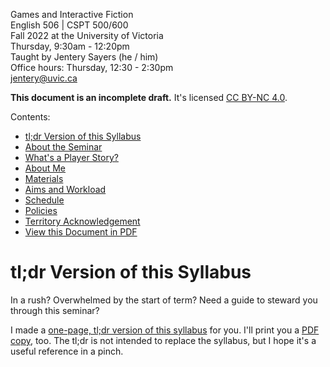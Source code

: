 Games and Interactive Fiction    
English 506 | CSPT 500/600    
Fall 2022 at the University of Victoria  
Thursday, 9:30am - 12:20pm     
Taught by Jentery Sayers (he / him)    
Office hours: Thursday, 12:30 - 2:30pm    
[jentery@uvic.ca](mailto:jentery@uvic.ca)

**This document is an incomplete draft.** It's licensed [CC BY-NC 4.0](https://creativecommons.org/licenses/by-nc/4.0/).

Contents: 

* [tl;dr Version of this Syllabus](#tldr-version-of-this-syllabus)
* [About the Seminar](#about-the-seminar)
* [What's a Player Story?](#whats-a-player-story)
* [About Me](#about-me)
* [Materials](#materials) 
* [Aims and Workload](#aims-and-workload) 
* [Schedule](#schedule)
* [Policies](#policies) 
* [Territory Acknowledgement](#territory-acknowledgement)
* [View this Document in PDF](#view-this-document-in-pdf)

# tl;dr Version of this Syllabus

In a rush? Overwhelmed by the start of term? Need a guide to steward you through this seminar? 

I made a [one-page, tl;dr version of this syllabus](guide.html) for you. I'll print you a [PDF copy](guide.pdf), too. The tl;dr is not intended to replace the syllabus, but I hope it's a useful reference in a pinch. 
